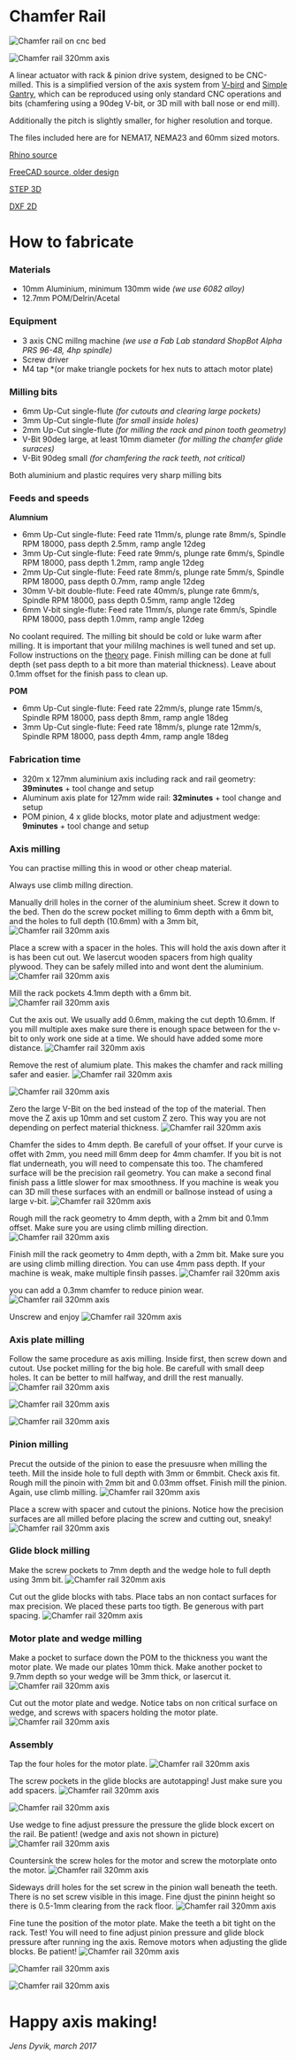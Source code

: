 # Chamfer Rail

![Chamfer rail on cnc bed](./chamferrail/img/16detail.JPG)

![Chamfer rail 320mm axis](./chamferrail/img/33back-side.JPG)

A linear actuator with rack & pinion drive system, designed to be CNC-milled.
This is a simplified version of the axis system from [V-bird](#V-bird) and [Simple Gantry](#simple-gantry),
which can be reproduced using only standard CNC operations and bits (chamfering using a 90deg V-bit, or 3D mill with ball nose or end mill). 

Additionally the pitch is slightly smaller, for higher resolution and torque.

The files included here are for NEMA17, NEMA23 and 60mm sized motors.

[Rhino source](./chamferrail/standard-chamferrails.3dm)

[FreeCAD source, older design](./chamferrail/chamferrail.fcstd)

[STEP 3D](./chamferrail/standard-chamferrails.stp)

[DXF 2D](./chamferrail/standard-chamferrails.dxf)


# How to fabricate

### Materials
* 10mm Aluminium, minimum 130mm wide *(we use 6082 alloy)*
* 12.7mm POM/Delrin/Acetal


### Equipment
* 3 axis CNC millng machine *(we use a Fab Lab standard ShopBot Alpha PRS 96-48, 4hp spindle)*
* Screw driver
* M4 tap *(or make triangle pockets for hex nuts to attach motor plate)


### Milling bits
* 6mm Up-Cut single-flute *(for cutouts and clearing large pockets)*
* 3mm Up-Cut single-flute *(for small inside holes)*
* 2mm Up-Cut single-flute *(for milling the rack and pinon tooth geometry)*
* V-Bit 90deg large, at least 10mm diameter *(for milling the chamfer glide suraces)*
* V-Bit 90deg small *(for chamfering the rack teeth, not critical)*

Both aluminium and plastic requires very sharp milling bits


### Feeds and speeds
**Alumnium**

* 6mm Up-Cut single-flute: Feed rate 11mm/s, plunge rate 8mm/s, Spindle RPM 18000, pass depth 2.5mm, ramp angle 12deg
* 3mm Up-Cut single-flute: Feed rate 9mm/s, plunge rate 6mm/s, Spindle RPM 18000, pass depth 1.2mm, ramp angle 12deg
* 2mm Up-Cut single-flute: Feed rate 8mm/s, plunge rate 5mm/s, Spindle RPM 18000, pass depth 0.7mm, ramp angle 12deg
* 30mm V-bit double-flute: Feed rate 40mm/s, plunge rate 6mm/s, Spindle RPM 18000, pass depth 0.5mm, ramp angle 12deg
* 6mm V-bit single-flute: Feed rate 11mm/s, plunge rate 6mm/s, Spindle RPM 18000, pass depth 1.0mm, ramp angle 12deg

No coolant required. The milling bit should be cold or luke warm after milling. It is important that your mililng machines is well tuned and set up. Follow instructions on the [theory](https://github.com/fellesverkstedet/fabricatable-machines/tree/master/theory) page. Finish milling can be done at full depth (set pass depth to a bit more than material thickness). Leave about 0.1mm offset for the finish pass to clean up.

**POM**

* 6mm Up-Cut single-flute: Feed rate 22mm/s, plunge rate 15mm/s, Spindle RPM 18000, pass depth 8mm, ramp angle 18deg
* 3mm Up-Cut single-flute: Feed rate 18mm/s, plunge rate 12mm/s, Spindle RPM 18000, pass depth 4mm, ramp angle 18deg


### Fabrication time
* 320m x 127mm aluminium axis including rack and rail geometry: **39minutes** + tool change and setup
* Aluminum axis plate for 127mm wide rail: **32minutes** + tool change and setup
* POM pinion, 4 x glide blocks, motor plate and adjustment wedge: **9minutes** + tool change and setup


### Axis milling

You can practise milling this in wood or other cheap material.

Always use climb millng direction.

Manually drill holes in the corner of the aluminium sheet. Screw it down to the bed. Then do the screw pocket milling to 6mm depth with a 6mm bit, and the holes to full depth (10.6mm) with a 3mm bit,
![Chamfer rail 320mm axis](./chamferrail/img/04pockets-axis.JPG)

Place a screw with a spacer in the holes. This will hold the axis down after it is has been cut out. We lasercut wooden spacers from high quality plywood. They can be safely milled into and wont dent the aluminium.
![Chamfer rail 320mm axis](./chamferrail/img/05hold-down-with-ply-spacers.JPG)

Mill the rack pockets 4.1mm depth with a 6mm bit.
![Chamfer rail 320mm axis](./chamferrail/img/06rack-pocket.JPG)

Cut the axis out. We usually add 0.6mm, making the cut depth 10.6mm. If you mill multiple axes make sure there is enough space between for the v-bit to only work one side at a time. We should have added some more distance.
![Chamfer rail 320mm axis](./chamferrail/img/07cutout.JPG)

Remove the rest of alumium plate. This makes the chamfer and rack milling safer and easier.
![Chamfer rail 320mm axis](./chamferrail/img/08cutsheet-removal.JPG)

![Chamfer rail 320mm axis](./chamferrail/img/09ready-for-chamfer.JPG)


Zero the large V-Bit on the bed instead of the top of the material. Then move the Z axis up 10mm and set custom Z zero. This way you are not depending on perfect material thickness.
![Chamfer rail 320mm axis](./chamferrail/img/10zeroing-on-bed.JPG)

Chamfer the sides to 4mm depth. Be carefull of your offset. If your curve is offet with 2mm, you need mill 6mm deep for 4mm chamfer. If you bit is not flat underneath, you will need to compensate this too. The chamfered surface will be the precision rail geometry. You can make a second final finish pass a little slower for max smoothness. If you machine is weak you can 3D mill these surfaces with an endmill or ballnose instead of using a large v-bit.
![Chamfer rail 320mm axis](./chamferrail/img/12chamfered-sideview.JPG)

Rough mill the rack geometry to 4mm depth, with a 2mm bit and 0.1mm offset. Make sure you are using climb milling direction.
![Chamfer rail 320mm axis](./chamferrail/img/13rack-milling.JPG)

Finish mill the rack geometry to 4mm depth, with a 2mm bit. Make sure you are using climb milling direction. You can use 4mm pass depth. If your machine is weak, make multiple finsih passes.
![Chamfer rail 320mm axis](./chamferrail/img/13rack-milling.JPG)


you can add a 0.3mm chamfer to reduce pinion wear.
![Chamfer rail 320mm axis](./chamferrail/img/14rack-chamfered.JPG)

Unscrew and enjoy
![Chamfer rail 320mm axis](./chamferrail/img/15finsihed-axis.JPG)



### Axis plate milling

Follow the same procedure as axis milling. Inside first, then screw down and cutout. Use pocket milling for the big hole. Be carefull with small deep holes. It can be better to mill halfway, and drill the rest manually.
![Chamfer rail 320mm axis](./chamferrail/img/01pockets.JPG)

![Chamfer rail 320mm axis](./chamferrail/img/02through-holes.JPG)

![Chamfer rail 320mm axis](./chamferrail/img/03cutout.JPG)


### Pinion milling

Precut the outside of the pinion to ease the presuusre when milling the teeth. Mill the inside hole to full depth with 3mm or 6mmbit. Check axis fit. Rough mill the pinoin with 2mm bit and 0.03mm offset. Finish mill the pinion. Again, use climb milling.
![Chamfer rail 320mm axis](./chamferrail/img/21pinions.JPG)

Place a screw with spacer and cutout the pinions. Notice how the precision surfaces are all milled before placing the screw and cutting out, sneaky!
![Chamfer rail 320mm axis](./chamferrail/img/22pinoin-cutout.JPG)


### Glide block milling

Make the screw pockets to 7mm depth and the wedge hole to full depth using 3mm bit.
![Chamfer rail 320mm axis](./chamferrail/img/17woodscrew-pocksets.JPG)

Cut out the glide blocks with tabs. Place tabs an non contact surfaces for max precision. We placed these parts too tigth. Be generous with part spacing.
![Chamfer rail 320mm axis](./chamferrail/img/18cutout-with-tabs.JPG)


### Motor plate and wedge milling

Make a pocket to surface down the POM to the thickness you want the motor plate. We made our plates 10mm thick. Make another pocket to 9.7mm depth so your wedge will be 3mm thick, or lasercut it.
![Chamfer rail 320mm axis](./chamferrail/img/19poecket-for-thickness.JPG)

Cut out the motor plate and wedge. Notice tabs on non critical surface on wedge, and screws with spacers holding the motor plate.
![Chamfer rail 320mm axis](./chamferrail/img/20cutout.JPG)


### Assembly

Tap the four holes for the motor plate.
![Chamfer rail 320mm axis](./chamferrail/img/.JPG)

The screw pockets in the glide blocks are autotapping! Just make sure you add spacers.
![Chamfer rail 320mm axis](./chamferrail/img/26autotapping-with-wood-screw.JPG)

![Chamfer rail 320mm axis](./chamferrail/img/27finished-axis-plate.JPG)

Use wedge to fine adjust pressure the pressure the glide block excert on the rail. Be patient! (wedge and axis not shown in picture)
![Chamfer rail 320mm axis](./chamferrail/img/28plate-on-axis.JPG)

Countersink the screw holes for the motor and screw the motorplate onto the motor.
![Chamfer rail 320mm axis](./chamferrail/img/29motor-plate.JPG)

Sideways drill holes for the set screw in the pinion wall beneath the teeth. There is no set screw visible in this image. Fine djust the pininn height so there is 0.5-1mm clearing from the rack floor.
![Chamfer rail 320mm axis](./chamferrail/img/30pinion-needs-set-screw.JPG)

Fine tune the position of the motor plate. Make the teeth a bit tight on the rack. Test! You will need to fine adjust pinion pressure and glide block pressure after running ing the axis. Remove motors when adjusting the glide blocks. Be patient!
![Chamfer rail 320mm axis](./chamferrail/img/31axis-plate-and-axis.JPG)

![Chamfer rail 320mm axis](./chamferrail/img/32front-side.JPG)

![Chamfer rail 320mm axis](./chamferrail/img/33back-side.JPG)

# Happy axis making!

*Jens Dyvik, march 2017*






